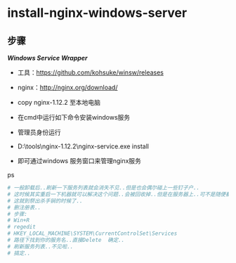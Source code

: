 # install-nginx-windows-server

## 步骤

***Windows Service Wrapper***

- 工具：https://github.com/kohsuke/winsw/releases
- nginx：http://nginx.org/download/

- copy nginx-1.12.2 至本地电脑
- 在cmd中运行如下命令安装windows服务
- 管理员身份运行
- D:\tools\nginx-1.12.2\nginx-service.exe install
- 即可通过windows 服务窗口来管理nginx服务

ps
```bash
# 一般卸载后..刷新一下服务列表就会消失不见..但是也会偶尔碰上一些钉子户..
# 这时候其实重启一下机器就可以解决这个问题..会被回收掉..但是在服务器上..可不是随便都能重启的..
# 这就到祭出杀手锏的时候了..
# 删注册表..
# 步骤:
# Win+R
# regedit
# HKEY_LOCAL_MACHINE\SYSTEM\CurrentControlSet\Services
# 路径下找到你的服务名..直接Delete  确定..
# 刷新服务列表..不见啦..
# 搞定..
```
